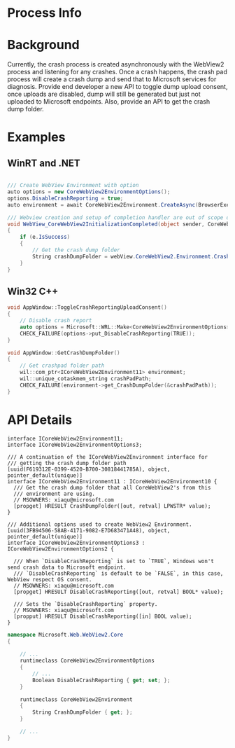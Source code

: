 Process Info
===

# Background
Currently, the crash process is created asynchronously with the WebView2 process and listening for any crashes. Once a crash happens, the crash pad process will create a crash dump and send that to Microsoft services for diagnosis. Provide end developer a new API to toggle dump upload consent, once uploads are disabled, dump will still be generated but just not uploaded to Microsoft endpoints. Also, provide an API to get the crash dump folder.

# Examples
## WinRT and .NET   
```c#

/// Create WebView Environment with option
auto options = new CoreWebView2EnvironmentOptions();
options.DisableCrashReporting = true;
auto environment = await CoreWebView2Environment.CreateAsync(BrowserExecutableFolder, UserDataFolder, options);

/// Webview creation and setup of completion handler are out of scope of sample
void WebView_CoreWebView2InitializationCompleted(object sender, CoreWebView2InitializationCompletedEventArgs e)
{
    if (e.IsSuccess)
    {
        // Get the crash dump folder
        String crashDumpFolder = webView.CoreWebView2.Environment.CrashDumpFolder();
    }
}

```
## Win32 C++
```cpp
void AppWindow::ToggleCrashReportingUploadConsent()
{
    // Disable crash report
    auto options = Microsoft::WRL::Make<CoreWebView2EnvironmentOptions>();
    CHECK_FAILURE(options->put_DisableCrashReporting(TRUE));
}

void AppWindow::GetCrashDumpFolder()
{
    // Get crashpad folder path  
    wil::com_ptr<ICoreWebView2Environment11> environment;
    wil::unique_cotaskmem_string crashPadPath;
    CHECK_FAILURE(environment->get_CrashDumpFolder(&crashPadPath));
}
```

# API Details    
```
interface ICoreWebView2Environment11;
interface ICoreWebView2EnvironmentOptions3;

/// A continuation of the ICoreWebView2Environment interface for
/// getting the crash dump folder path
[uuid(F619312E-0399-4520-B700-30818441785A), object, pointer_default(unique)]
interface ICoreWebView2Environment11 : ICoreWebView2Environment10 {
  /// Get the crash dump folder that all CoreWebView2's from this
  /// environment are using.
  // MSOWNERS: xiaqu@microsoft.com
  [propget] HRESULT CrashDumpFolder([out, retval] LPWSTR* value);
}

/// Additional options used to create WebView2 Environment.
[uuid(3FB94506-58AB-4171-9082-E7D683471A48), object, pointer_default(unique)]
interface ICoreWebView2EnvironmentOptions3 : ICoreWebView2EnvironmentOptions2 {

  /// When `DisableCrashReporting` is set to `TRUE`, Windows won't send crash data to Microsoft endpoint.
  /// `DisableCrashReporting` is default to be `FALSE`, in this case, WebView respect OS consent. 
  // MSOWNERS: xiaqu@microsoft.com
  [propget] HRESULT DisableCrashReporting([out, retval] BOOL* value);

  /// Sets the `DisableCrashReporting` property.
  // MSOWNERS: xiaqu@microsoft.com
  [propput] HRESULT DisableCrashReporting([in] BOOL value);
}
```

```c# (but really MIDL3)
namespace Microsoft.Web.WebView2.Core
{
    
    // ...
    runtimeclass CoreWebView2EnvironmentOptions
    {
        // ...
        Boolean DisableCrashReporting { get; set; };
    }

    runtimeclass CoreWebView2Environment
    {
        String CrashDumpFolder { get; };
    }

    // ...
}
```


